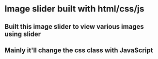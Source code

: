 # Image slider built with html/css/js
## Built this image slider to view various images using slider
## Mainly it'll change the css class with JavaScript

